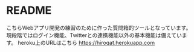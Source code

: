 # README

こちらWebアプリ開発の練習のために作った質問箱的ツールとなっています。
現段階ではログイン機能、Twitterとの連携機能以外の基本機能は備えています。
heroku上のURLはこちら
https://hiroqat.herokuapp.com
